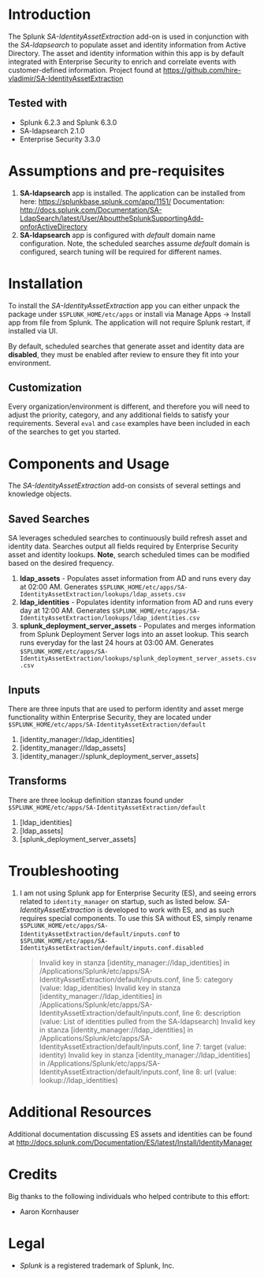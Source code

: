 # Introduction
The Splunk *SA-IdentityAssetExtraction* add-on is used in conjunction with the *SA-ldapsearch* to populate asset and identity information from Active Directory. The asset and identity information within this app is by default integrated with Enterprise Security to enrich and correlate events with customer-defined information. Project found at https://github.com/hire-vladimir/SA-IdentityAssetExtraction

## Tested with
* Splunk 6.2.3 and Splunk 6.3.0
* SA-ldapsearch 2.1.0
* Enterprise Security 3.3.0

# Assumptions and pre-requisites
1. **SA-ldapsearch** app is installed. The application can be installed from here: https://splunkbase.splunk.com/app/1151/ Documentation: http://docs.splunk.com/Documentation/SA-LdapSearch/latest/User/AbouttheSplunkSupportingAdd-onforActiveDirectory
2. **SA-ldapsearch** app is configured with *default* domain name configuration. Note, the scheduled searches assume *default* domain is configured, search tuning will be required for different names.


# Installation
To install the *SA-IdentityAssetExtraction* app you can either unpack the package under `$SPLUNK_HOME/etc/apps` or install via Manage Apps -> Install app from file from Splunk. The application will not require Splunk restart, if installed via UI.

By default, scheduled searches that generate asset and identity data are **disabled**, they must be enabled after review to ensure they fit into your environment.

## Customization
Every organization/environment is different, and therefore you will need to adjust the priority, category, and any additional fields to satisfy your requirements. Several `eval` and `case` examples have been included in each of the searches to get you started.

# Components and Usage
The *SA-IdentityAssetExtraction* add-on consists of several settings and knowledge objects.

## Saved Searches
SA leverages scheduled searches to continuously build refresh asset and identity data. Searches output all fields required by Enterprise Security asset and identity lookups. **Note**, search scheduled times can be modified based on the desired frequency.

1. **ldap_assets** - Populates asset information from AD and runs every day at 02:00 AM. Generates `$SPLUNK_HOME/etc/apps/SA-IdentityAssetExtraction/lookups/ldap_assets.csv`
2. **ldap_identities** - Populates identity information from AD and runs every day at 12:00 AM. Generates `$SPLUNK_HOME/etc/apps/SA-IdentityAssetExtraction/lookups/ldap_identities.csv`
3. **splunk_deployment_server_assets** - Populates and merges information from Splunk Deployment Server logs into an asset lookup. This search runs everyday for the last 24 hours at 03:00 AM. Generates `$SPLUNK_HOME/etc/apps/SA-IdentityAssetExtraction/lookups/splunk_deployment_server_assets.csv.csv`

## Inputs
There are three inputs that are used to perform identity and asset merge functionality within Enterprise Security, they are located under `$SPLUNK_HOME/etc/apps/SA-IdentityAssetExtraction/default`
1. [identity_manager://ldap_identities]
2. [identity_manager://ldap_assets]
3. [identity_manager://splunk_deployment_server_assets]

## Transforms
There are three lookup definition stanzas found under `$SPLUNK_HOME/etc/apps/SA-IdentityAssetExtraction/default`
1. [ldap_identities]
2. [ldap_assets]
3. [splunk_deployment_server_assets]

# Troubleshooting
1. I am not using Splunk app for Enterprise Security (ES), and seeing errors related to `identity_manager` on startup, such as listed below. *SA-IdentityAssetExtraction* is developed to work with ES, and as such requires special components. To use this SA without ES, simply rename `$SPLUNK_HOME/etc/apps/SA-IdentityAssetExtraction/default/inputs.conf` to `$SPLUNK_HOME/etc/apps/SA-IdentityAssetExtraction/default/inputs.conf.disabled`

    > Invalid key in stanza [identity_manager://ldap_identities] in /Applications/Splunk/etc/apps/SA-IdentityAssetExtraction/default/inputs.conf, line 5: category  (value:  ldap_identities)
Invalid key in stanza [identity_manager://ldap_identities] in /Applications/Splunk/etc/apps/SA-IdentityAssetExtraction/default/inputs.conf, line 6: description  (value:  List of identities pulled from the SA-ldapsearch)
Invalid key in stanza [identity_manager://ldap_identities] in /Applications/Splunk/etc/apps/SA-IdentityAssetExtraction/default/inputs.conf, line 7: target  (value:  identity)
Invalid key in stanza [identity_manager://ldap_identities] in /Applications/Splunk/etc/apps/SA-IdentityAssetExtraction/default/inputs.conf, line 8: url  (value:  lookup://ldap_identities)


# Additional Resources
Additional documentation discussing ES assets and identities can be found at http://docs.splunk.com/Documentation/ES/latest/Install/IdentityManager

# Credits
Big thanks to the following individuals who helped contribute to this effort:
* Aaron Kornhauser

# Legal
* *Splunk* is a registered trademark of Splunk, Inc.
